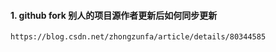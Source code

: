 #### 1. github fork 别人的项目源作者更新后如何同步更新
```
https://blog.csdn.net/zhongzunfa/article/details/80344585
```

